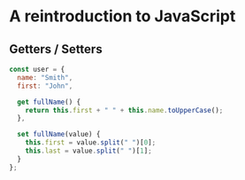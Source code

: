 # A reintroduction to JavaScript

## Getters / Setters

```js
const user = {
  name: "Smith",
  first: "John",

  get fullName() {
    return this.first + " " + this.name.toUpperCase();
  },

  set fullName(value) {
    this.first = value.split(" ")[0];
    this.last = value.split(" ")[1];
  }
};
```
